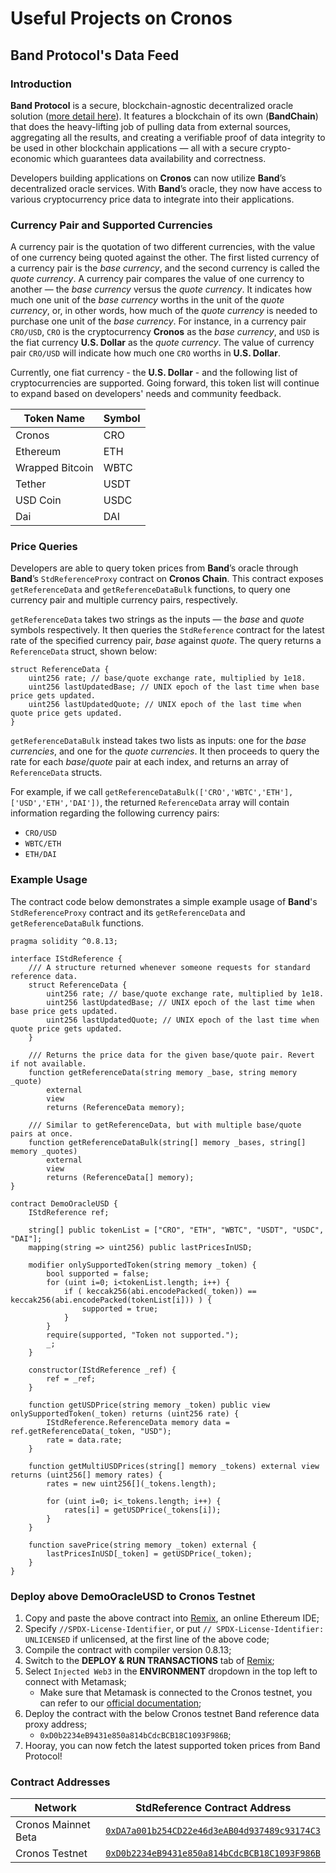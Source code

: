 # Useful Projects on Cronos


## Band Protocol's Data Feed

### Introduction

**Band Protocol** is a secure, blockchain-agnostic decentralized oracle solution ([more detail here](https://docs.bandchain.org)).
It features a blockchain of its own (**BandChain**) that does the heavy-lifting job of pulling data from external sources,
aggregating all the results, and creating a verifiable proof of data integrity to be used in other blockchain
applications — all with a secure crypto-economic which guarantees data availability and correctness.

Developers building applications on **Cronos** can now utilize **Band**’s decentralized oracle services. 
With **Band**’s oracle, they now have access to various cryptocurrency price data to integrate into their applications.

### Currency Pair and Supported Currencies

A currency pair is the quotation of two different currencies, with the value of one currency being quoted against the other. 
The first listed currency of a currency pair is the _base currency_, and the second currency is called the _quote currency_.
A currency pair compares the value of one currency to another — the _base currency_ versus the _quote currency_. 
It indicates how much one unit of the _base currency_ worths in the unit of the _quote currency_,
or, in other words, how much of the _quote currency_ is needed to purchase one unit of the _base currency_.
For instance, in a currency pair `CRO/USD`, `CRO` is the cryptocurrency **Cronos** as the _base currency_, 
and `USD` is the fiat currency **U.S. Dollar** as the _quote currency_. 
The value of currency pair `CRO/USD` will indicate how much one `CRO` worths in **U.S. Dollar**.

Currently, one fiat currency - the **U.S. Dollar** - and the following list of cryptocurrencies are supported. 
Going forward, this token list will continue to expand based on developers' needs and community feedback.

| Token Name      | Symbol |
|-----------------| ------ |
| Cronos          | CRO    |
| Ethereum        | ETH    |
| Wrapped Bitcoin | WBTC   |
| Tether          | USDT   |
| USD Coin        | USDC   |
| Dai             | DAI    |

### Price Queries

Developers are able to query token prices from **Band**’s oracle through **Band**’s 
`StdReferenceProxy` contract on **Cronos Chain**.
This contract exposes `getReferenceData` and `getReferenceDataBulk` functions, 
to query one currency pair and multiple currency pairs, respectively.

`getReferenceData` takes two strings as the inputs — the _base_ and _quote_ symbols respectively. 
It then queries the `StdReference` contract for the latest rate of the specified currency pair, _base_ against _quote_.
The query returns a `ReferenceData` struct, shown below:
```solidity
struct ReferenceData {
    uint256 rate; // base/quote exchange rate, multiplied by 1e18.
    uint256 lastUpdatedBase; // UNIX epoch of the last time when base price gets updated.
    uint256 lastUpdatedQuote; // UNIX epoch of the last time when quote price gets updated.
}
```

`getReferenceDataBulk` instead takes two lists as inputs: one for the _base currencies_, and one for the _quote currencies_. 
It then proceeds to query the rate for each _base_/_quote_ pair at each index, 
and returns an array of `ReferenceData` structs.

For example, if we call `getReferenceDataBulk(['CRO','WBTC','ETH'], ['USD','ETH','DAI'])`, the returned `ReferenceData`
array will contain information regarding the following currency pairs:

- `CRO/USD`
- `WBTC/ETH`
- `ETH/DAI`

### Example Usage

The contract code below demonstrates a simple example usage of **Band**'s `StdReferenceProxy` contract 
and its `getReferenceData` and `getReferenceDataBulk` functions.

```solidity
pragma solidity ^0.8.13;

interface IStdReference {
    /// A structure returned whenever someone requests for standard reference data.
    struct ReferenceData {
        uint256 rate; // base/quote exchange rate, multiplied by 1e18.
        uint256 lastUpdatedBase; // UNIX epoch of the last time when base price gets updated.
        uint256 lastUpdatedQuote; // UNIX epoch of the last time when quote price gets updated.
    }

    /// Returns the price data for the given base/quote pair. Revert if not available.
    function getReferenceData(string memory _base, string memory _quote)
        external
        view
        returns (ReferenceData memory);

    /// Similar to getReferenceData, but with multiple base/quote pairs at once.
    function getReferenceDataBulk(string[] memory _bases, string[] memory _quotes)
        external
        view
        returns (ReferenceData[] memory);
}

contract DemoOracleUSD {
    IStdReference ref;

    string[] public tokenList = ["CRO", "ETH", "WBTC", "USDT", "USDC", "DAI"];
    mapping(string => uint256) public lastPricesInUSD;

    modifier onlySupportedToken(string memory _token) {
        bool supported = false;
        for (uint i=0; i<tokenList.length; i++) {
            if ( keccak256(abi.encodePacked(_token)) == keccak256(abi.encodePacked(tokenList[i])) ) {
                supported = true;
            }
        }
        require(supported, "Token not supported.");
        _;
    }

    constructor(IStdReference _ref) {
        ref = _ref;
    }

    function getUSDPrice(string memory _token) public view onlySupportedToken(_token) returns (uint256 rate) {
        IStdReference.ReferenceData memory data = ref.getReferenceData(_token, "USD");
        rate = data.rate;
    }

    function getMultiUSDPrices(string[] memory _tokens) external view returns (uint256[] memory rates) {
        rates = new uint256[](_tokens.length);

        for (uint i=0; i<_tokens.length; i++) {
            rates[i] = getUSDPrice(_tokens[i]);
        }
    }

    function savePrice(string memory _token) external {
        lastPricesInUSD[_token] = getUSDPrice(_token);
    }
}
```

### Deploy above DemoOracleUSD to Cronos Testnet

1. Copy and paste the above contract into [Remix](https://remix.ethereum.org/), an online Ethereum IDE;
2. Specify `//SPDX-License-Identifier`, or put `// SPDX-License-Identifier: UNLICENSED` if unlicensed, at the first line of the above code;
3. Compile the contract with compiler version 0.8.13;
4. Switch to the **DEPLOY & RUN TRANSACTIONS** tab of [Remix](https://remix.ethereum.org/);
5. Select `Injected Web3` in the **ENVIRONMENT** dropdown in the top left to connect with Metamask;
    - Make sure that Metamask is connected to the Cronos testnet, you can refer to our [official documentation](../for-users/metamask.md);
7. Deploy the contract with the below Cronos testnet Band reference data proxy address;
    - `0xD0b2234eB9431e850a814bCdcBCB18C1093F986B`;
8. Hooray, you can now fetch the latest supported token prices from Band Protocol!

### Contract Addresses

| Network             | StdReference Contract Address                                                                                                                            |
| --------------      | -------------------------------------------------------------------------------------------------------------------------------------------------------- |
| Cronos Mainnet Beta | [`0xDA7a001b254CD22e46d3eAB04d937489c93174C3`](https://cronoscan.com/address/0xDA7a001b254CD22e46d3eAB04d937489c93174C3)                                 |
| Cronos Testnet      | [`0xD0b2234eB9431e850a814bCdcBCB18C1093F986B`](https://testnet.cronoscan.com/address/0xD0b2234eB9431e850a814bCdcBCB18C1093F986B)                         |
